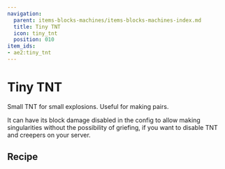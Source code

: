 ```yaml
---
navigation:
  parent: items-blocks-machines/items-blocks-machines-index.md
  title: Tiny TNT
  icon: tiny_tnt
  position: 010
item_ids:
- ae2:tiny_tnt
---
```


# Tiny TNT

<BlockImage id="tiny_tnt" scale="8" />

Small TNT for small explosions. Useful for making <ItemLink id="quantum_entangled_singularity" /> pairs.

It can have its block damage disabled in the config to allow making singularities without the possibility
of griefing, if you want to disable TNT and creepers on your server.

## Recipe

<RecipeFor id="tiny_tnt" />
